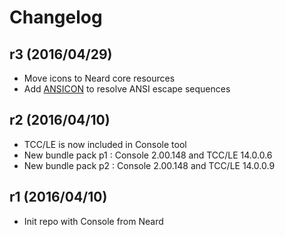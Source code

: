 # Changelog

## r3 (2016/04/29)

* Move icons to Neard core resources
* Add [ANSICON](https://github.com/adoxa/ansicon) to resolve ANSI escape sequences

## r2 (2016/04/10)

* TCC/LE is now included in Console tool
* New bundle pack p1 : Console 2.00.148 and TCC/LE 14.0.0.6
* New bundle pack p2 : Console 2.00.148 and TCC/LE 14.0.0.9

## r1 (2016/04/10)

* Init repo with Console from Neard

